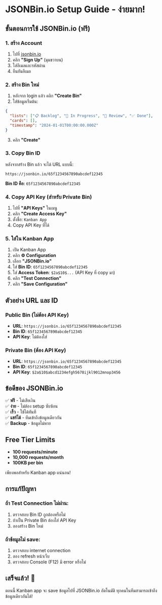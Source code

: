 # JSONBin.io Setup Guide - ง่ายมาก!

## ขั้นตอนการใช้ JSONBin.io (ฟรี)

### 1. สร้าง Account
1. ไปที่ [jsonbin.io](https://jsonbin.io)
2. คลิก **"Sign Up"** (มุมขวาบน)
3. ใส่อีเมลและรหัสผ่าน
4. ยืนยันอีเมล

### 2. สร้าง Bin ใหม่
1. หลังจาก login แล้ว คลิก **"Create Bin"**
2. ใส่ข้อมูลเริ่มต้น:
```json
{
  "lists": ["📋 Backlog", "🔄 In Progress", "👀 Review", "✅ Done"],
  "cards": [],
  "timestamp": "2024-01-01T00:00:00.000Z"
}
```
3. คลิก **"Create"**

### 3. Copy Bin ID
หลังจากสร้าง Bin แล้ว จะได้ URL แบบนี้:
```
https://jsonbin.io/65f1234567890abcdef12345
```

**Bin ID คือ:** `65f1234567890abcdef12345`

### 4. Copy API Key (สำหรับ Private Bin)
1. ไปที่ **"API Keys"** ในเมนู
2. คลิก **"Create Access Key"**
3. ตั้งชื่อ: `Kanban App`
4. Copy API Key ที่ได้

### 5. ใส่ใน Kanban App
1. เปิด Kanban App
2. คลิก **⚙️ Configuration**
3. เลือก **"JSONBin.io"**
4. ใส่ **Bin ID**: `65f1234567890abcdef12345`
5. ใส่ **Access Token**: `$2a$10$...` (API Key ที่ copy มา)
6. คลิก **"Test Connection"**
7. คลิก **"Save Configuration"**

## ตัวอย่าง URL และ ID

### Public Bin (ไม่ต้อง API Key)
- **URL**: `https://jsonbin.io/65f1234567890abcdef12345`
- **Bin ID**: `65f1234567890abcdef12345`
- **API Key**: ไม่ต้องใส่

### Private Bin (ต้อง API Key)
- **URL**: `https://jsonbin.io/65f1234567890abcdef12345`
- **Bin ID**: `65f1234567890abcdef12345`
- **API Key**: `$2a$10$abcd1234efgh5678ijkl9012mnop3456`

## ข้อดีของ JSONBin.io

✅ **ฟรี** - ไม่เสียเงิน  
✅ **ง่าย** - ไม่ต้อง setup ซับซ้อน  
✅ **เร็ว** - ใช้ได้ทันที  
✅ **แชร์ได้** - ทีมเข้าถึงข้อมูลเดียวกัน  
✅ **Backup** - ข้อมูลไม่หาย  

## Free Tier Limits
- **100 requests/minute**
- **10,000 requests/month**
- **100KB per bin**

เพียงพอสำหรับ Kanban app แน่นอน!

## การแก้ปัญหา

### ถ้า Test Connection ไม่ผ่าน:
1. ตรวจสอบ Bin ID ถูกต้องหรือไม่
2. ถ้าเป็น Private Bin ต้องใส่ API Key
3. ลองสร้าง Bin ใหม่

### ถ้าข้อมูลไม่ save:
1. ตรวจสอบ internet connection
2. ลอง refresh หน้าเว็บ
3. ตรวจสอบ Console (F12) มี error หรือไม่

## เสร็จแล้ว! 🎉
ตอนนี้ Kanban app จะ save ข้อมูลไปที่ JSONBin.io อัตโนมัติ
ทุกคนในทีมสามารถเข้าถึงข้อมูลเดียวกันได้!